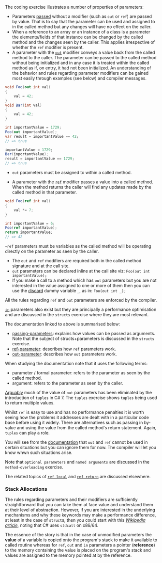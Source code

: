 The coding exercise illustrates a number of properties of parameters:

- Parameters [passed][passing-parameters] without a modifier (such as `out` or `ref`) are passed by value. That is to say that the parameter can be used and assigned to in the called method but any changes will have no effect on the caller.
- When a reference to an array or an instance of a class is a parameter the elements/fields of that instance can be changed by the called method and the changes seen by the caller. This applies irrespective of whether the `ref` modifier is present.
- A parameter with the [`out`][out-parameter] modifier conveys a value back from the called method to the caller. The parameter can be passed to the called method without being initialized and in any case it is treated within the called method as if, on entry, it had not been initialized. An understanding of the behavior and rules regarding parameter modifiers can be gained most easily through examples (see below) and compiler messages.

```csharp
void Foo(out int val)
{
    val = 42;
}
void Bar(int val)
{
    val = 42;
}

int importantValue = 1729;
Foo(out importantValue);
var result = importantValue == 42;
// => true

importantValue = 1729;
Bar(inportantValue);
result = importantValue == 1729;
// => true
```

- `out` parameters must be assigned to within a called method.

- A parameter with the [`ref`][ref-parameter] modifier passes a value into a called method. When the method returns the caller will find any updates made by the called method in that parameter.

```csharp
void Foo(ref int val)
{
    val *= 7;
}

int importantValue = 6;
Foo(ref importantValue);
return importantValue;
// => 42

```

-`ref` parameters must be variables as the called method will be operating directly on the parameter as seen by the caller.

- The `out` and `ref` modifiers are required both in the called method signature and at the call site.
- `out` parameters can be declared inline at the call site viz: `Foo(out int importantValue);`
- If you make a call to a method which has `out` parameters but you are not interested in the value assigned to one or more of them then you can use the [discard][discard] dummy variable `_`, as in: `Foo(out int _);`

All the rules regarding `ref` and `out` parameters are enforced by the compiler.

[`in`][in-parameter] parameters also exist but they are principally a performance optimisation and are discussed in the `structs` exercise where they are most relevant.

The documentation linked to above is summarised below:

- [passing-parameters][passing-parameters]: explains how values can be passed as arguments. Note that the subject of structs+parameters is discussed in the `structs` exercise.
- [ref-parameter][ref-parameter]: describes how `ref` parameters work.
- [out-parameter][out-parameter]: describes how `out` parameters work.

When studying the documentation note that it uses the following terms:

- parameter / formal parameter: refers to the parameter as seen by the called method.
- argument: refers to the parameter as seen by the caller.

[Arguably][so-tuples-vs-out] much of the value of `out` parameters has been eliminated by the introduction of `tuples` in C# 7. The `tuples` exercise shows `tuples` being used to return multiple values.

Whilst `ref` is easy to use and has no performance penalties it is worth seeing how the problems it addresses are dealt with in a particular code base before using it widely. There are alternatives such as passing in by-value and using the value from the called method's return statement. Again, `tuples` can play a role.

You will see from the [documentation][ref-parameter] that `out` and `ref` cannot be used in certain situations but you can ignore them for now. The compiler will let you know whwn such situations arise.

Note that `optional parameters` and `named arguments` are discussed in the `method-overloading` exercise.

The related topics of [`ref local`][ref-local] and [`ref return`][ref-return] are discussed elsewhere.

### Stack Allocations

The rules regarding parameters and their modifiers are sufficiently straightforward that you can take them at face value and understand them at their level of abstraction. However, if you are interested in the underlying mechanisms and why these keywords may make a performance difference, at least in the case of `struct`s, then you could start with this [_Wikipedia article_][calling-conventions], noting that C# uses `stdcall` on x86/64.

The essence of the story is that in the case of unmodified parameters the **value** of a variable is copied onto the program's stack to make it available to called routine whereas for `ref`, `out` and `in` parameters a pointer (**reference**) to the memory containing the value is placed on the program's stack and values are assigned to the memory pointed at by the reference.

[passing-parameters]: https://docs.microsoft.com/en-us/dotnet/csharp/programming-guide/classes-and-structs/passing-parameters
[ref-parameter]: https://docs.microsoft.com/en-us/dotnet/csharp/language-reference/keywords/ref#passing-an-argument-by-reference
[in-parameter]: https://docs.microsoft.com/en-us/dotnet/csharp/language-reference/keywords/in-parameter-modifier
[out-parameter]: https://docs.microsoft.com/en-us/dotnet/csharp/language-reference/keywords/out-parameter-modifier
[discard]: https://docs.microsoft.com/en-us/dotnet/csharp/discards
[calling-conventions]: https://en.wikipedia.org/wiki/X86_calling_conventions
[so-java-parameters]: https://stackoverflow.com/questions/40480/is-java-pass-by-reference-or-pass-by-value
[ref-local]: https://docs.microsoft.com/en-us/dotnet/csharp/language-reference/keywords/ref#ref-locals
[ref-return]: https://docs.microsoft.com/en-us/dotnet/csharp/language-reference/keywords/ref#reference-return-values
[so-tuples-vs-out]: https://stackoverflow.com/questions/6381918/returning-two-values-tuple-vs-out-vs-struct
